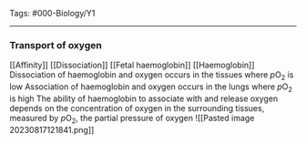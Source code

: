 Tags: #000-Biology/Y1

---
### Transport of oxygen
[[Affinity]]
[[Dissociation]]
[[Fetal haemoglobin]]
[[Haemoglobin]]
Dissociation of haemoglobin and oxygen occurs in the tissues where *p*O<sub>2</sub> is low
Association of haemoglobin and oxygen occurs in the lungs where *p*O<sub>2</sub> is high
The ability of haemoglobin to associate with and release oxygen depends on the concentration of oxygen in the surrounding tissues, measured by *p*O<sub>2</sub>, the partial pressure of oxygen
![[Pasted image 20230817121841.png]]
